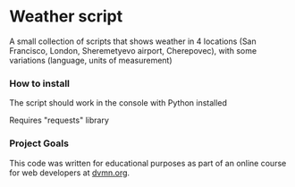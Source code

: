 # Weather script

A small collection of scripts that shows weather in 4 locations (San Francisco, London, Sheremetyevo airport, Cherepovec), with some variations (language, units of measurement)

### How to install

The script should work in the console with Python installed

Requires "requests" library

### Project Goals

This code was written for educational purposes as part of an online course for web developers at [dvmn.org](https://dvmn.org/).
